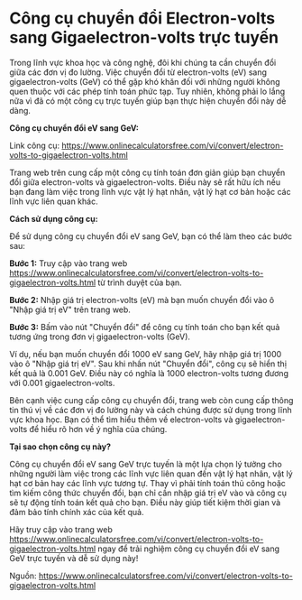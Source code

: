 Công cụ chuyển đổi Electron-volts sang Gigaelectron-volts trực tuyến
====================================================================

Trong lĩnh vực khoa học và công nghệ, đôi khi chúng ta cần chuyển đổi giữa các đơn vị đo lường. Việc chuyển đổi từ electron-volts (eV) sang gigaelectron-volts (GeV) có thể gặp khó khăn đối với những người không quen thuộc với các phép tính toán phức tạp. Tuy nhiên, không phải lo lắng nữa vì đã có một công cụ trực tuyến giúp bạn thực hiện chuyển đổi này dễ dàng.

**Công cụ chuyển đổi eV sang GeV:**

Link công cụ: <https://www.onlinecalculatorsfree.com/vi/convert/electron-volts-to-gigaelectron-volts.html>

Trang web trên cung cấp một công cụ tính toán đơn giản giúp bạn chuyển đổi giữa electron-volts và gigaelectron-volts. Điều này sẽ rất hữu ích nếu bạn đang làm việc trong lĩnh vực vật lý hạt nhân, vật lý hạt cơ bản hoặc các lĩnh vực liên quan khác.

**Cách sử dụng công cụ:**

Để sử dụng công cụ chuyển đổi eV sang GeV, bạn có thể làm theo các bước sau:

**Bước 1:** Truy cập vào trang web <https://www.onlinecalculatorsfree.com/vi/convert/electron-volts-to-gigaelectron-volts.html> từ trình duyệt của bạn.

**Bước 2:** Nhập giá trị electron-volts (eV) mà bạn muốn chuyển đổi vào ô "Nhập giá trị eV" trên trang web.

**Bước 3:** Bấm vào nút "Chuyển đổi" để công cụ tính toán cho bạn kết quả tương ứng trong đơn vị gigaelectron-volts (GeV).

Ví dụ, nếu bạn muốn chuyển đổi 1000 eV sang GeV, hãy nhập giá trị 1000 vào ô "Nhập giá trị eV". Sau khi nhấn nút "Chuyển đổi", công cụ sẽ hiển thị kết quả là 0.001 GeV. Điều này có nghĩa là 1000 electron-volts tương đương với 0.001 gigaelectron-volts.

Bên cạnh việc cung cấp công cụ chuyển đổi, trang web còn cung cấp thông tin thú vị về các đơn vị đo lường này và cách chúng được sử dụng trong lĩnh vực khoa học. Bạn có thể tìm hiểu thêm về electron-volts và gigaelectron-volts để hiểu rõ hơn về ý nghĩa của chúng.

**Tại sao chọn công cụ này?**

Công cụ chuyển đổi eV sang GeV trực tuyến là một lựa chọn lý tưởng cho những người làm việc trong các lĩnh vực liên quan đến vật lý hạt nhân, vật lý hạt cơ bản hay các lĩnh vực tương tự. Thay vì phải tính toán thủ công hoặc tìm kiếm công thức chuyển đổi, bạn chỉ cần nhập giá trị eV vào và công cụ sẽ tự động tính toán kết quả cho bạn. Điều này giúp tiết kiệm thời gian và đảm bảo tính chính xác của kết quả.

Hãy truy cập vào trang web <https://www.onlinecalculatorsfree.com/vi/convert/electron-volts-to-gigaelectron-volts.html> ngay để trải nghiệm công cụ chuyển đổi eV sang GeV trực tuyến và dễ sử dụng này!

Nguồn: <https://www.onlinecalculatorsfree.com/vi/convert/electron-volts-to-gigaelectron-volts.html>